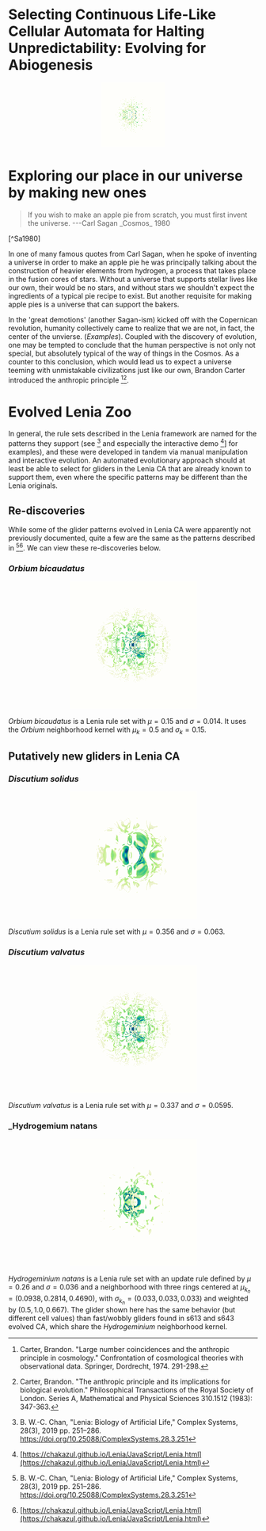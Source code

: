 # Selecting Continuous Life-Like Cellular Automata for Halting Unpredictability: Evolving for Abiogenesis

<p align="center">
<img src="https://raw.githubusercontent.com/riveSunder/yuca/gecco_pages/assets/s3_waiting_sedentary_pattern.gif">
</p>

# Exploring our place in our universe by making new ones 

<blockquote>
If you wish to make an apple pie from scratch, you must first invent the universe. ---Carl Sagan _Cosmos_ 1980 
</blockquote> [^Sa1980]

In one of many famous quotes from Carl Sagan, when he spoke of inventing a universe in order to make an apple pie he was principally talking about the construction of heavier elements from hydrogen, a process that takes place in the fusion cores of stars. Without a universe that supports stellar lives like our own, their would be no stars, and without stars we shouldn't expect the ingredients of a typical pie recipe to exist. But another requisite for making apple pies is a universe that can support the bakers.

In the 'great demotions' (another Sagan-ism) kicked off with the Copernican revolution, humanity collectively came to realize that we are not, in fact, the center of the unvierse. (_*Examples*_). Coupled with the discovery of evolution, one may be tempted to conclude that the human perspective is not only not special, but absolutely typical of the way of things in the Cosmos. As a counter to this conclusion, which would lead us to expect a universe teeming with unmistakable civilizations just like our own, Brandon Carter introduced the anthropic principle [^Ca1974][^Ca1984].



# Evolved Lenia Zoo

In general, the rule sets described in the Lenia framework are named for the patterns they support (see [^Ch2018a] and especially the interactive demo [^Ch2018b]] for examples), and these were developed in tandem via manual manipulation and interactive evolution. An automated evolutionary approach should at least be able to select for gliders in the Lenia CA that are already known to support them, even where the specific patterns may be different than the Lenia originals. 

## Re-discoveries

While some of the glider patterns evolved in Lenia CA were apparently not previously documented, quite a few are the same as the patterns described in [^Ch2018a][^Ch2018b]. We can view these re-discoveries below. 

### _Orbium bicaudatus_

<p align="center">
<img src="https://raw.githubusercontent.com/riveSunder/yuca/gecco_pages/assets/zoo/lenia_zoo/discutium_valvatus_glider_00.gif">
</p>

_Orbium bicaudatus_ is a Lenia rule set with $\mu = 0.15$ and $\sigma = 0.014$. It uses the _Orbium_ neighborhood kernel with $\mu_k = 0.5$ and $\sigma_k = 0.15$. 
 
## Putatively new gliders in Lenia CA

### _Discutium solidus_ 
<p align="center">
<img src="https://raw.githubusercontent.com/riveSunder/yuca/gecco_pages/assets/zoo/lenia_zoo/discutium_solidus_glider_00.gif">
</p>

_Discutium solidus_ is a Lenia rule set with $\mu = 0.356$ and $\sigma = 0.063$. 

### _Discutium valvatus_ 
<p align="center">
<img src="https://raw.githubusercontent.com/riveSunder/yuca/gecco_pages/assets/zoo/lenia_zoo/discutium_valvatus_glider_00.gif">
</p>

_Discutium valvatus_ is a Lenia rule set with $\mu = 0.337$ and $\sigma = 0.0595$. 

### _Hydrogemium natans 
<p align="center">
<img src="https://raw.githubusercontent.com/riveSunder/yuca/gecco_pages/assets/zoo/lenia_zoo/hydrogeminium_natans_glider_00.gif">
</p>

_Hydrogeminium natans_ is a Lenia rule set with an update rule defined by $\mu = 0.26$ and $\sigma = 0.036$ and a neighborhood with three rings centered at $\mu_{k_n} = (0.0938, 0.2814, 0.4690)$, with $\sigma_{k_n} = (0.033, 0.033, 0.033)$ and weighted by $(0.5, 1.0, 0.667)$. The glider shown here has the same behavior (but different cell values) than fast/wobbly gliders found in s613 and s643 evolved CA, which share the _Hydrogeminium_ neighborhood kernel. 


[^Ca1974]: Carter, Brandon. "Large number coincidences and the anthropic principle in cosmology." Confrontation of cosmological theories with observational data. Springer, Dordrecht, 1974. 291-298.
[^Ca1984]: Carter, Brandon. "The anthropic principle and its implications for biological evolution." Philosophical Transactions of the Royal Society of London. Series A, Mathematical and Physical Sciences 310.1512 (1983): 347-363.
[^Sa1980]: Carl Sagan. Cosmos. Random House, New York. 1980. ISBN: 0-394-50294-9 p. 218
[^Ch2018a]:B. W.-C. Chan, "Lenia: Biology of Artificial Life," Complex Systems, 28(3), 2019 pp. 251–286. https://doi.org/10.25088/ComplexSystems.28.3.251
[^Ch2018b]: [https://chakazul.github.io/Lenia/JavaScript/Lenia.html](https://chakazul.github.io/Lenia/JavaScript/Lenia.html)

